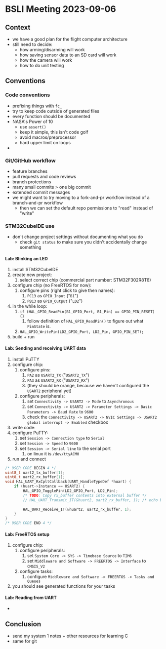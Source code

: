 # BSLI Meeting 2023-09-06

## Context
- we have a good plan for the flight computer architecture
- still need to decide:
    - how arming/disarming will work
    - how saving sensor data to an SD card will work
    - how the camera will work
    - how to do unit testing

## Conventions

### Code conventions
- prefixing things with `fc_`
- try to keep code outside of generated files
- every function should be documented
- NASA's Power of 10
    - use `assert()`
    - keep it simple, this isn't code golf
    - avoid macros/preprocessor
    - hard upper limit on loops
- 

### Git/GitHub workflow
- feature branches
- pull requests and code reviews
- branch protections
- many small commits > one big commit
- extended commit messages
- we might want to try moving to a fork-and-pr workflow instead of a branch-and-pr workflow
    - then we can set the default repo permissions to "read" instead of "write"

### STM32CubeIDE use
- don't change project settings without documenting what you do
    - check `git status` to make sure you didn't accidentally change something

#### Lab: Blinking an LED
1. install STM32CubeIDE
2. create new project:
    1. select correct chip (commercial part number: STM32F302R8T6)
3. configure chip (no FreeRTOS for now):
    1. configure pins (right click to give then names):
        1. `PC13` as `GPIO_Input` ("`B1`")
        2. `PB13` as `GPIO_Output` ("`LD2`")
4. in the while loop:
    1. `if (HAL_GPIO_ReadPin(B1_GPIO_Port, B1_Pin) == GPIO_PIN_RESET) {}`
        1. follow definition of `HAL_GPIO_ReadPin()` to figure out what `PinState` is.
    2. `HAL_GPIO_WritePin(LD2_GPIO_Port, LD2_Pin, GPIO_PIN_SET);`
5. build + run

#### Lab: Sending and receiving UART data
1. install PuTTY
2. configure chip:
    1. configure pins:
        1. `PA2` as `USART2_TX` ("`USART2_TX`")
        2. `PA3` as `USART2_RX` ("`USART2_RX`")
        3. (they should be orange, because we haven't configured the `USART2` peripheral yet)
    2. configure peripherals:
        1. set `Connectivity -> USART2 -> Mode` to `Asynchronous`
        2. set `Connectivity -> USART2 -> Parameter Settings -> Basic Parameters -> Baud Rate` to `9600`
        3. check the `Connectivity -> USART2 -> NVIC Settings -> USART2 global interrupt -> Enabled` checkbox
3. write code:
4. configure PuTTY:
    1. set `Session -> Connection type` to `Serial`
    2. set `Session -> Speed` to `9600`
    3. set `Session -> Serial line` to the serial port
        1. on linux it is `/dev/ttyACM0`
5. run and connect

```c
/* USER CODE BEGIN 4 */
uint8_t uart2_tx_buffer[1];
uint8_t uart2_rx_buffer[1];
void HAL_UART_RxCpltCallback(UART_HandleTypeDef *huart) {
    if (huart->Instance == USART2) {
        HAL_GPIO_TogglePin(LD2_GPIO_Port, LD2_Pin);
        /* TODO: Copy rx_buffer contents into external buffer */
        // HAL_UART_Transmit_IT(&huart2, uart2_rx_buffer, 1); /* echo back to sender (loopback mode) */
        
        HAL_UART_Receive_IT(&huart2, uart2_rx_buffer, 1);
    }
}
/* USER CODE END 4 */
```

#### Lab: FreeRTOS setup
1. configure chip:
    1. configure peripherals:
        1. set `System Core -> SYS -> Timebase Source` to `TIM6`
        2. set `Middleware and Software -> FREERTOS -> Interface` to `CMSIS_V2`
    2. configure tasks:
        1. configure `Middleware and Software -> FREERTOS -> Tasks and Queues`
2. you should see generated functions for your tasks

#### Lab: Reading from UART
- 

## Conclusion
- send my system 1 notes + other resources for learning C
- same for git
